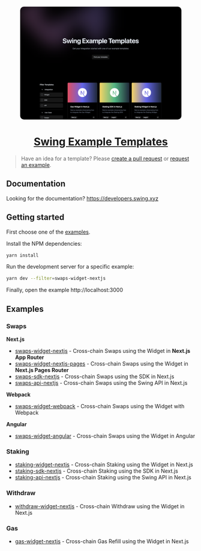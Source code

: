 <p align="center">
  <a href="https://developers.swing.xyz/examples">
    <picture>
      <img src="./apps/directory/public/directory-landing.png" height="300" style="border-radius:10px;">
    </picture>
    <h1 align="center">Swing Example Templates</h1>
  </a>
</p>

> Have an idea for a template? Please [create a pull request](https://github.com/polkaswitch/examples/pulls) or [request an example](https://github.com/polkaswitch/examples/issues/new).

## Documentation

Looking for the documentation? https://developers.swing.xyz

## Getting started

First choose one of the [examples](./examples).

Install the NPM dependencies:

```bash
yarn install
```

Run the development server for a specific example:

```bash
yarn dev --filter=swaps-widget-nextjs
```

Finally, open the example http://localhost:3000

## Examples

### Swaps

**Next.js**

- [swaps-widget-nextjs](./examples/swaps-widget-nextjs/README.md) - Cross-chain Swaps using the Widget in **Next.js App Router**
- [swaps-widget-nextjs-pages](./examples/swaps-widget-nextjs-pages/README.md) - Cross-chain Swaps using the Widget in **Next.js Pages Router**
- [swaps-sdk-nextjs](./examples/swaps-sdk-nextjs/README.md) - Cross-chain Swaps using the SDK in Next.js
- [swaps-api-nextjs](./examples/swaps-api-nextjs/README.md) - Cross-chain Swaps using the Swing API in Next.js

**Webpack**

- [swaps-widget-webpack](./examples/swaps-widget-webpack/README.md) - Cross-chain Swaps using the Widget with Webpack

**Angular**

- [swaps-widget-angular](./examples/swaps-widget-angular/README.md) - Cross-chain Swaps using the Widget in Angular

### Staking

- [staking-widget-nextjs](./examples/staking-widget-nextjs/README.md) - Cross-chain Staking using the Widget in Next.js
- [staking-sdk-nextjs](./examples/staking-sdk-nextjs/README.md) - Cross-chain Staking using the SDK in Next.js
- [staking-api-nextjs](./examples/staking-api-nextjs/README.md) - Cross-chain Staking using the Swing API in Next.js

### Withdraw

- [withdraw-widget-nextjs](./examples/withdraw-widget-nextjs/README.md) - Cross-chain Withdraw using the Widget in Next.js

### Gas

- [gas-widget-nextjs](./examples/gas-widget-nextjs/README.md) - Cross-chain Gas Refill using the Widget in Next.js
